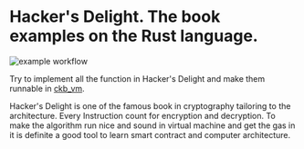 # Hacker's Delight. The book examples on the Rust language.
![example workflow](https://github.com/victoryang00/Delight/actions/workflows/rust.yml/badge.svg)

Try to implement all the function in Hacker's Delight and make them runnable in [ckb_vm](https://github.com/nervosnetwork/ckb-vm).

Hacker's Delight is one of the famous book in cryptography tailoring to the architecture. Every Instruction count for encryption and decryption. To make the algorithm run nice and sound in virtual machine and get the gas in it is definite a good tool to learn smart contract and computer architecture.